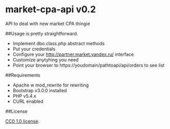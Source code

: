 market-cpa-api v0.2
==============

API to deal with new market CPA thingie

##Usage
is pretty straightforward.

 - Implement dbo.class.php abstract methods
 - Put your credentials
 - Configure your http://partner.market.yandex.ru/ interface
 - Customize anytyhing you need
 - Point your browser to https://youdomain/pathtoapi/api/orders  to see list

##Requirements

 - Apache w mod_rewrite for rewriting
 - Bootstrap v3.0.0 installed
 - PHP v5.4.x
 - CURL enabled

##License

[CC0 1.0 license](http://creativecommons.org/publicdomain/zero/1.0/).

